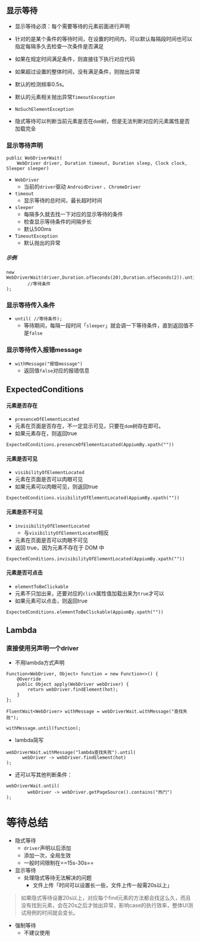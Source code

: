 ## 显示等待
- 显示等待必须：每个需要等待的元素前面进行声明

 
- 针对的是某个条件的等待时间，在设置的时间内，可以默认每隔段时间也可以指定每隔多久去检查一次条件是否满足
- 如果在规定时间满足条件，则直接往下执行对应代码
- 如果超过设置的整体时间，没有满足条件，则抛出异常
- 默认的检测频率0.5s。
- 默认的元素相关抛出异常`TimeoutException`
- `NoSuchElementException`
	
- 隐式等待可以判断当前元素是否在`dom`树，但是无法判断对应的元素属性是否加载完全
### 显示等待声明
```
public WebDriverWait(  
    WebDriver driver, Duration timeout, Duration sleep, Clock clock, Sleeper sleeper)
```
  
 * `WebDriver` 
	 * 当前的`driver`驱动 `AndroidDriver` 、`ChromeDriver`  
 * `timeout` 
	 * 显示等待的总时间，最长超时时间
 * `sleeper`   
	 * 每隔多久就去找一下对应的显示等待的条件  
	 * 检查显示等待条件的间隔步长
	 * 默认500ms
 * `TimeoutException`
	 * 默认抛出的异常
##### 示例
```
new WebDriverWait(driver,Duration.ofSeconds(20),Duration.ofSeconds(2)).until(  
        //等待条件
);
```
### 显示等待传入条件
- `until( //等待条件);`
	- 等待期间，每隔一段时间「`sleeper`」就会调一下等待条件，直到返回值不是`false`
### 显示等待传入报错message
- `withMessage("报错message")`
	- 返回值`false`对应的报错信息

## ExpectedConditions
#### 元素是否存在
- `presenceOfElementLocated`
- 元素在页面是否存在，不一定显示可见，只要在`dom`树存在即可。
- 如果元素存在，则返回true
```
ExpectedConditions.presenceOfElementLocated(AppiumBy.xpath(""))
```

#### 元素是否可见
- `visibilityOfElementLocated`
- 元素在页面是否可以肉眼可见
- 如果元素可以肉眼可见，则返回true
```
ExpectedConditions.visibilityOfElementLocated(AppiumBy.xpath(""))
```
#### 元素是否不可见
- `invisibilityOfElementLocated`
	- 与`visibilityOfElementLocated`相反
- 元素在页面是否可以肉眼不可见
- 返回 true，因为元素不存在于 DOM 中
```
ExpectedConditions.invisibilityOfElementLocated(AppiumBy.xpath(""))
```
#### 元素是否可点击
- `elementToBeClickable`
- 元素不只加出来，还要对应的`click`属性值加载出来为`true`才可以
- 如果元素可以点击，则返回true
```
ExpectedConditions.elementToBeClickable(AppiumBy.xpath("")) 
```

## Lambda
### 直接使用另声明一个driver
- 不用lambda方式声明
```
Function<WebDriver, Object> function = new Function<>() {  
    @Override  
    public Object apply(WebDriver webDriver) {  
        return webDriver.findElement(hot);  
    }  
};  

FluentWait<WebDriver> withMessage = webDriverWait.withMessage("查找失败");  
  
withMessage.until(function);

```

- lambda简写
```
webDriverWait.withMessage("lambda查找失败").until(  
      webDriver -> webDriver.findElement(hot)  
);
```


- 还可以写其他判断条件：
```
webDriverWait.until(  
        webDriver -> webDriver.getPageSource().contains("热门")  
);
```


# 等待总结
- 隐式等待
	- `driver`声明以后添加
	- 添加一次，全局生效
	- 一般时间限制在==15s-30s==
- 显示等待
	- 处理隐式等待无法解决的问题
		- 文件上传「时间可以设置长一些，文件上传一般需20s以上」
                 
>	如果隐式等待设置20s以上，对应每个find元素的方法都会找这么久，而且没有找到元素，会在20s之后才抛出异常，影响case的执行效率，整体UI测试用例的时间就会变长。

- 强制等待
	- 不建议使用

